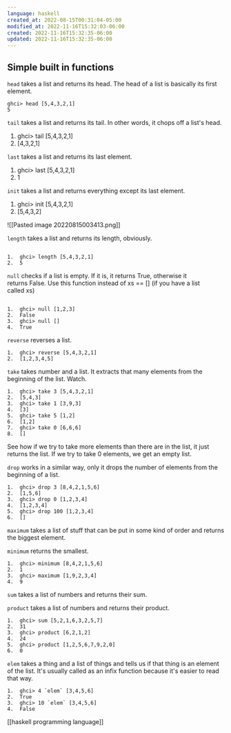 ```yaml
---
language: haskell
created_at: 2022-08-15T00:31:04-05:00
modified_at: 2022-11-16T15:32:03-06:00
created: 2022-11-16T15:32:35-06:00
updated: 2022-11-16T15:32:35-06:00
---
```


## Simple built in functions

`head` takes a list and returns its head. The head of a list is basically its first element.

```
ghci> head [5,4,3,2,1]  
5 
```

`tail` takes a list and returns its tail. In other words, it chops off a list's head.

1.  ghci> tail [5,4,3,2,1]  
2.  [4,3,2,1]   

`last` takes a list and returns its last element.

1.  ghci> last [5,4,3,2,1]  
2.  1   

`init` takes a list and returns everything except its last element.

1.  ghci> init [5,4,3,2,1]  
2.  [5,4,3,2]

![[Pasted image 20220815003413.png]]

`length` takes a list and returns its length, obviously.

```

1.  ghci> length [5,4,3,2,1]  
2.  5  
```


`null` checks if a list is empty. If it is, it returns True, otherwise it returns False. Use this function instead of xs == [] (if you have a list called xs)

```

1.  ghci> null [1,2,3]  
2.  False  
3.  ghci> null []  
4.  True  
```

`reverse` reverses a list.

```
1.  ghci> reverse [5,4,3,2,1]  
2.  [1,2,3,4,5]  
```

`take` takes number and a list. It extracts that many elements from the beginning of the list. Watch.

```
1.  ghci> take 3 [5,4,3,2,1]  
2.  [5,4,3]  
3.  ghci> take 1 [3,9,3]  
4.  [3]  
5.  ghci> take 5 [1,2]  
6.  [1,2]  
7.  ghci> take 0 [6,6,6]  
8.  []  
```

See how if we try to take more elements than there are in the list, it just returns the list. If we try to take 0 elements, we get an empty list.

`drop` works in a similar way, only it drops the number of elements from the beginning of a list.

```
1.  ghci> drop 3 [8,4,2,1,5,6]  
2.  [1,5,6]  
3.  ghci> drop 0 [1,2,3,4]  
4.  [1,2,3,4]  
5.  ghci> drop 100 [1,2,3,4]  
6.  []   
```

`maximum` takes a list of stuff that can be put in some kind of order and returns the biggest element.

`minimum` returns the smallest.

```
1.  ghci> minimum [8,4,2,1,5,6]  
2.  1  
3.  ghci> maximum [1,9,2,3,4]  
4.  9   
```

`sum` takes a list of numbers and returns their sum.

`product` takes a list of numbers and returns their product.

```
1.  ghci> sum [5,2,1,6,3,2,5,7]  
2.  31  
3.  ghci> product [6,2,1,2]  
4.  24  
5.  ghci> product [1,2,5,6,7,9,2,0]  
6.  0   
```

`elem` takes a thing and a list of things and tells us if that thing is an element of the list. It's usually called as an infix function because it's easier to read that way.

```
1.  ghci> 4 `elem` [3,4,5,6]  
2.  True  
3.  ghci> 10 `elem` [3,4,5,6]  
4.  False 
```

[[haskell programming language]]